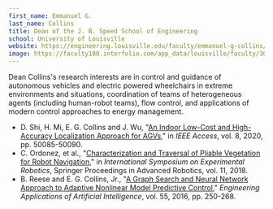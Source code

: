 ```yaml
---
first_name: Emmanuel G.  
last_name: Collins
title: Dean of the J. B. Speed School of Engineering
school: University of Louisville
website: https://engineering.louisville.edu/faculty/emmanuel-g-collins/
image: https://faculty180.interfolio.com/app_data/louisville/faculty/3002954/photo/photo.jpeg
---
```

Dean Collins's research interests are in control and guidance of autonomous vehicles and electric powered wheelchairs in extreme environments and situations, coordination of teams of heterogeneous agents (including human-robot teams), flow control, and applications of modern control approaches to energy management.
* D. Shi, H. Mi, E. G. Collins and J. Wu, "[An Indoor Low-Cost and High-Accuracy Localization Approach for AGVs](https://ieeexplore.ieee.org/abstract/document/9034178)," in _IEEE Access_, vol. 8, 2020, pp. 50085-50090.
* C. Ordonez, et al., "[Characterization and Traversal of Pliable Vegetation for Robot Navigation](https://link.springer.com/chapter/10.1007/978-3-030-33950-0_26)," in _International Symposium on Experimental Robotics_, Springer Proceedings in Advanced Robotics, vol. 11, 2018.
* B. Reese and E. G. Collins, Jr., "[A Graph Search and Neural Network Approach to Adaptive Nonlinear Model Predictive Control](https://www.sciencedirect.com/science/article/abs/pii/S0952197616301269)," _Engineering Applications of Artificial Intelligence_, vol. 55, 2016, pp. 250-268.
